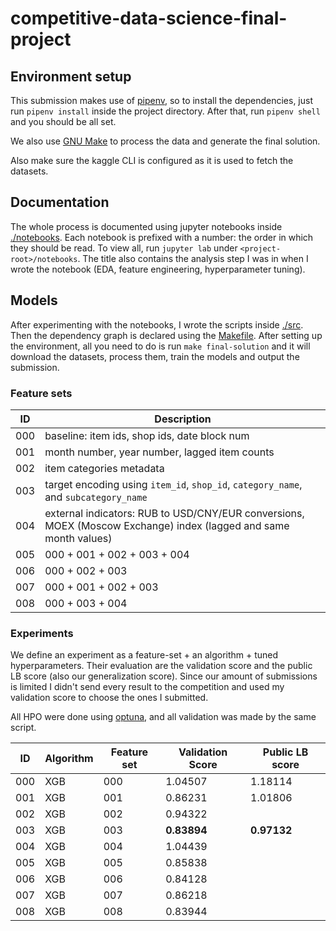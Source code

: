 # competitive-data-science-final-project

## Environment setup

This submission makes use of [pipenv](https://pipenv-fork.readthedocs.io/en/latest/), so to install the dependencies, just run `pipenv install` inside the project directory. After that, run `pipenv shell` and you should be all set.

We also use [GNU Make](https://www.gnu.org/software/make/) to process the data and generate the final solution.

Also make sure the kaggle CLI is configured as it is used to fetch the datasets.

## Documentation

The whole process is documented using jupyter notebooks inside [./notebooks](./notebooks). Each notebook is prefixed with a number: the order in which they should be read. To view all, run `jupyter lab` under `<project-root>/notebooks`. The title also contains the analysis step I was in when I wrote the notebook (EDA, feature engineering, hyperparameter tuning).

## Models

After experimenting with the notebooks, I wrote the scripts inside [./src](./src). Then the dependency graph is declared using the [Makefile](./Makefile). After setting up the environment, all you need to do is run `make final-solution` and it will download the datasets, process them, train the models and output the submission.

### Feature sets

| ID | Description |
| -- | -- |
| 000 | baseline: item ids, shop ids, date block num |
| 001 | month number, year number, lagged item counts |
| 002 | item categories metadata |
| 003 | target encoding using `item_id`, `shop_id`, `category_name`, and `subcategory_name`  |
| 004 | external indicators: RUB to USD/CNY/EUR conversions, MOEX (Moscow Exchange) index (lagged and same month values) |
| 005 | 000 + 001 + 002 + 003 + 004 |
| 006 | 000 + 002 + 003 |
| 007 | 000 + 001 + 002 + 003 |
| 008 | 000 + 003 + 004 |

### Experiments

We define an experiment as a feature-set + an algorithm + tuned hyperparameters. Their evaluation are the validation score and the public LB score (also our generalization score). Since our amount of submissions is limited I didn't send every result to the competition and used my validation score to choose the ones I submitted.

All HPO were done using [optuna](https://optuna.readthedocs.io/en/stable/), and all validation was made by the same script.

| ID | Algorithm | Feature set | Validation Score | Public LB score |
| -- | -- | -- | -- | -- |
| 000 | XGB | 000 | 1.04507 | 1.18114 |
| 001 | XGB | 001 | 0.86231 | 1.01806 |
| 002 | XGB | 002 | 0.94322 | |
| 003 | XGB | 003 | __0.83894__ | __0.97132__ |
| 004 | XGB | 004 | 1.04439 | |
| 005 | XGB | 005 | 0.85838 | |
| 006 | XGB | 006 | 0.84128 | |
| 007 | XGB | 007 | 0.86218 | |
| 008 | XGB | 008 | 0.83944 | |
